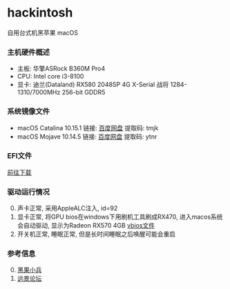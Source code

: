 # hackintosh
自用台式机黑苹果 macOS
### 主机硬件概述
- 主板: 华擎ASRock B360M Pro4
- CPU: Intel core i3-8100
- 显卡: 迪兰(Dataland) RX580 2048SP 4G X-Serial 战将 1284-1310/7000MHz 256-bit GDDR5 
### 系统镜像文件
- macOS Catalina 10.15.1 链接: [百度网盘](https://pan.baidu.com/s/1zDjO4jsh7Cyp2vz6maatgw) 提取码: tmjk
- macOS Mojave 10.14.5 链接: [百度网盘](https://pan.baidu.com/s/1mkKwJ50DDTfLcqHg0sgtpA) 提取码: ytnr
### EFI文件
[前往下载](https://github.com/Joehaivo/hackintosh/releases)
### 驱动运行情况
0. 声卡正常, 采用AppleALC注入, id=92
0. 显卡正常, 将GPU bios在windows下用刷机工具刷成RX470, 进入macos系统会自动驱动, 显示为Radeon RX570 4GB [vbios文件](https://github.com/Joehaivo/hackintosh/blob/master/MSI.RX570.4096.190115.rom)
0. 开关机正常, 睡眠正常, 但是长时间睡眠之后唤醒可能会重启
### 参考信息
0. [黑果小兵](https://blog.daliansky.net)
0. [远景论坛](http://bbs.pcbeta.com/forum-559-1.html)
